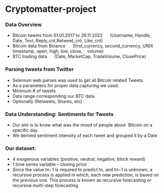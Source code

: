 # Cryptomatter-project

### Data Overview

- Bitcoin tweets from 01.01.2017 to 26.11.2022
     (Username, Handle, Date, Text, Reply_cnt,Retweet_cnt, Like_cnt)
- Bitcoin data from Binance
     (first_currency, second_currency, UNIX timestamp, open, high, low, close,    volume)
- BTC trading data 
    (Date, MarketCap, TradeVolume, ClosePrice)

### Parsing tweets from Twitter

- Selenium web parses was used to get all Bitcoin related Tweets.
- As a parameters for proper data capturing we used:
- Minimum # of tweets
- Data range corresponding our BTC data
- Optionally (Retweets, Shares, etc)

### Data Understanding: Sentiments for Tweets

- Our aim is to know what was the mood of people about  Bitcoin on a specific day.
- We derived sentiment intensity of each tweet and grouped it by a Date

### Our dataset:
- 4 exogenous variables (positive, neutral, negative, block reward)
- 1 time series variable – closing price
- Since the value tn−1 is required to predict tn, and tn−1 is unknown, a recursive process is applied in which, each new prediction, is based on the previous one. This process is known as recursive forecasting or recursive multi-step forecasting

